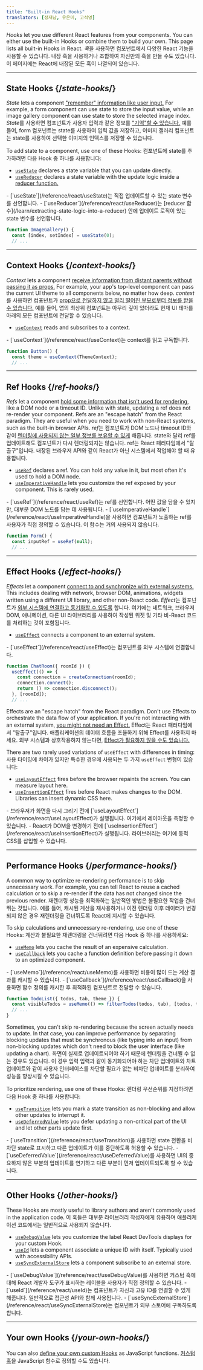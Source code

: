 ```yaml
---
title: "Built-in React Hooks"
translators: [정재남, 유은미, 고석영]
---
```


<Intro>

*Hooks* let you use different React features from your components. You can either use the built-in Hooks or combine them to build your own. This page lists all built-in Hooks in React.
<Trans>*훅*을 사용하면 컴포넌트에서 다양한 React 기능을 사용할 수 있습니다. 내장 훅을 사용하거나 조합하여 자신만의 훅을 만들 수도 있습니다. 이 페이지에는 React에 내장된 모든 훅이 나열되어 있습니다.</Trans>

</Intro>

---

## State Hooks {/*state-hooks*/}

*State* lets a component ["remember" information like user input.](/learn/state-a-components-memory) For example, a form component can use state to store the input value, while an image gallery component can use state to store the selected image index.
<Trans>*State*를 사용하면 컴포넌트가 사용자 입력과 같은 정보를 ["기억"할 수 있습니다.](/learn/state-a-components-memory) 예를 들어, form 컴포넌트는 state를 사용하여 입력 값을 저장하고, 이미지 갤러리 컴포넌트는 state를 사용하여 선택한 이미지의 인덱스를 저장할 수 있습니다.</Trans>

To add state to a component, use one of these Hooks:
<Trans>컴포넌트에 state를 추가하려면 다음 Hook 중 하나를 사용합니다:</Trans>

* [`useState`](/reference/react/useState) declares a state variable that you can update directly.
* [`useReducer`](/reference/react/useReducer) declares a state variable with the update logic inside a [reducer function.](/learn/extracting-state-logic-into-a-reducer)
<TransBlock>
- [`useState`](/reference/react/useState)는 직접 업데이트할 수 있는 state 변수를 선언합니다.
- [`useReducer`](/reference/react/useReducer)는 [reducer 함수](/learn/extracting-state-logic-into-a-reducer) 안에 업데이트 로직이 있는 state 변수를 선언합니다.
</TransBlock>

```js
function ImageGallery() {
  const [index, setIndex] = useState(0);
  // ...
```

---

## Context Hooks {/*context-hooks*/}

*Context* lets a component [receive information from distant parents without passing it as props.](/learn/passing-props-to-a-component) For example, your app's top-level component can pass the current UI theme to all components below, no matter how deep.
<Trans>*context*를 사용하면 컴포넌트가 [prop으로 전달하지 않고 멀리 떨어진 부모로부터 정보를 받을 수 있습니다.](/learn/passing-props-to-a-component) 예를 들어, 앱의 최상위 컴포넌트는 아무리 깊이 있더라도 현재 UI 테마를 아래의 모든 컴포넌트에 전달할 수 있습니다.</Trans>

* [`useContext`](/reference/react/useContext) reads and subscribes to a context.
<TransBlock>
- [`useContext`](/reference/react/useContext)는 context를 읽고 구독합니다.
</TransBlock>

```js
function Button() {
  const theme = useContext(ThemeContext);
  // ...
```

---

## Ref Hooks {/*ref-hooks*/}

*Refs* let a component [hold some information that isn't used for rendering,](/learn/referencing-values-with-refs) like a DOM node or a timeout ID. Unlike with state, updating a ref does not re-render your component. Refs are an "escape hatch" from the React paradigm. They are useful when you need to work with non-React systems, such as the built-in browser APIs.
<Trans>*ref*는 컴포넌트가 DOM 노드나 timeout ID와 같이 [렌더링에 사용되지 않는 일부 정보를 보유할 수 있게](/learn/referencing-values-with-refs) 해줍니다. state와 달리 ref를 업데이트해도 컴포넌트가 다시 렌더링되지는 않습니다. ref는 React 패러다임에서 "탈출구"입니다. 내장된 브라우저 API와 같이 React가 아닌 시스템에서 작업해야 할 때 유용합니다.</Trans>

* [`useRef`](/reference/react/useRef) declares a ref. You can hold any value in it, but most often it's used to hold a DOM node.
* [`useImperativeHandle`](/reference/react/useImperativeHandle) lets you customize the ref exposed by your component. This is rarely used.
<TransBlock>
- [`useRef`](/reference/react/useRef)는 ref를 선언합니다. 어떤 값을 담을 수 있지만, 대부분 DOM 노드를 담는 데 사용됩니다.
- [`useImperativeHandle`](/reference/react/useImperativeHandle)을 사용하면 컴포넌트가 노출하는 ref를 사용자가 직접 정의할 수 있습니다. 이 함수는 거의 사용되지 않습니다.
</TransBlock>

```js
function Form() {
  const inputRef = useRef(null);
  // ...
```

---

## Effect Hooks {/*effect-hooks*/}

*Effects* let a component [connect to and synchronize with external systems.](/learn/synchronizing-with-effects) This includes dealing with network, browser DOM, animations, widgets written using a different UI library, and other non-React code.
<Trans>*Effect*는 컴포넌트가 [외부 시스템에 연결하고 동기화할 수 있도록](/learn/synchronizing-with-effects) 합니다. 여기에는 네트워크, 브라우저 DOM, 애니메이션, 다른 UI 라이브러리를 사용하여 작성된 위젯 및 기타 비-React 코드를 처리하는 것이 포함됩니다.</Trans>

* [`useEffect`](/reference/react/useEffect) connects a component to an external system.
<TransBlock>
- [`useEffect`](/reference/react/useEffect)는 컴포넌트를 외부 시스템에 연결합니다.
</TransBlock>

```js
function ChatRoom({ roomId }) {
  useEffect(() => {
    const connection = createConnection(roomId);
    connection.connect();
    return () => connection.disconnect();
  }, [roomId]);
  // ...
```

Effects are an "escape hatch" from the React paradigm. Don't use Effects to orchestrate the data flow of your application. If you're not interacting with an external system, [you might not need an Effect.](/learn/you-might-not-need-an-effect)
<Trans>Effect는 React 패러다임에서 "탈출구"입니다. 애플리케이션의 데이터 흐름을 조율하기 위해 Effect를 사용하지 마세요. 외부 시스템과 상호작용하지 않는다면, [Effect가 필요하지 않을 수도 있습니다.](/learn/you-might-not-need-an-effect)</Trans>

There are two rarely used variations of `useEffect` with differences in timing:
<Trans>사용 타이밍에 차이가 있지만 특수한 경우에 사용되는 두 가지 `useEffect` 변형이 있습니다:</Trans>

* [`useLayoutEffect`](/reference/react/useLayoutEffect) fires before the browser repaints the screen. You can measure layout here.
* [`useInsertionEffect`](/reference/react/useInsertionEffect) fires before React makes changes to the DOM. Libraries can insert dynamic CSS here.
<TransBlock>
- 브라우저가 화면을 다시 그리기 전에 [`useLayoutEffect`](/reference/react/useLayoutEffect)가 실행됩니다. 여기에서 레이아웃을 측정할 수 있습니다.
- React가 DOM을 변경하기 전에 [`useInsertionEffect`](/reference/react/useInsertionEffect)가 실행됩니다. 라이브러리는 여기에 동적 CSS를 삽입할 수 있습니다.
</TransBlock>

---

## Performance Hooks {/*performance-hooks*/}

A common way to optimize re-rendering performance is to skip unnecessary work. For example, you can tell React to reuse a cached calculation or to skip a re-render if the data has not changed since the previous render.
<Trans>재렌더링 성능을 최적화하는 일반적인 방법은 불필요한 작업을 건너뛰는 것입니다. 예를 들어, 캐시된 계산을 재사용하거나 이전 렌더링 이후 데이터가 변경되지 않은 경우 재렌더링을 건너뛰도록 React에 지시할 수 있습니다.</Trans>

To skip calculations and unnecessary re-rendering, use one of these Hooks:
<Trans>계산과 불필요한 재렌더링을 건너뛰려면 다음 Hook 중 하나를 사용하세요:</Trans>

- [`useMemo`](/reference/react/useMemo) lets you cache the result of an expensive calculation.
- [`useCallback`](/reference/react/useCallback) lets you cache a function definition before passing it down to an optimized component.
<TransBlock>
- [`useMemo`](/reference/react/useMemo)를 사용하면 비용이 많이 드는 계산 결과를 캐시할 수 있습니다.
- [`useCallback`](/reference/react/useCallback)을 사용하면 함수 정의를 캐시한 후 최적화된 컴포넌트로 전달할 수 있습니다.
</TransBlock>

```js
function TodoList({ todos, tab, theme }) {
  const visibleTodos = useMemo(() => filterTodos(todos, tab), [todos, tab]);
  // ...
}
```

Sometimes, you can't skip re-rendering because the screen actually needs to update. In that case, you can improve performance by separating blocking updates that must be synchronous (like typing into an input) from non-blocking updates which don't need to block the user interface (like updating a chart).
<Trans>화면이 실제로 업데이트되어야 하기 때문에 렌더링을 건너뛸 수 없는 경우도 있습니다. 이 경우 입력 입력과 같이 동기화되어야 하는 차단 업데이트와 차트 업데이트와 같이 사용자 인터페이스를 차단할 필요가 없는 비차단 업데이트를 분리하여 성능을 향상시킬 수 있습니다.</Trans>

To prioritize rendering, use one of these Hooks:
<Trans>렌더링 우선순위를 지정하려면 다음 Hook 중 하나를 사용합니다:</Trans>

- [`useTransition`](/reference/react/useTransition) lets you mark a state transition as non-blocking and allow other updates to interrupt it.
- [`useDeferredValue`](/reference/react/useDeferredValue) lets you defer updating a non-critical part of the UI and let other parts update first.
<TransBlock>
- [`useTransition`](/reference/react/useTransition)을 사용하면 state 전환을 비차단 state로 표시하고 다른 업데이트가 이를 중단하도록 허용할 수 있습니다.
- [`useDeferredValue`](/reference/react/useDeferredValue)를 사용하면 UI의 중요하지 않은 부분의 업데이트를 연기하고 다른 부분이 먼저 업데이트되도록 할 수 있습니다.
</TransBlock>

---

## Other Hooks {/*other-hooks*/}

These Hooks are mostly useful to library authors and aren't commonly used in the application code.
<Trans>이 훅들은 대부분 라이브러리 작성자에게 유용하며 애플리케이션 코드에서는 일반적으로 사용되지 않습니다.</Trans>

- [`useDebugValue`](/reference/react/useDebugValue) lets you customize the label React DevTools displays for your custom Hook.
- [`useId`](/reference/react/useId) lets a component associate a unique ID with itself. Typically used with accessibility APIs.
- [`useSyncExternalStore`](/reference/react/useSyncExternalStore) lets a component subscribe to an external store.
<TransBlock>
- [`useDebugValue`](/reference/react/useDebugValue)를 사용하면 커스텀 훅에 대해 React 개발자 도구가 표시하는 레이블을 사용자가 직접 정의할 수 있습니다.
- [`useId`](/reference/react/useId)는 컴포넌트가 자신과 고유 ID를 연결할 수 있게 해줍니다. 일반적으로 접근성 API와 함께 사용됩니다.
- [`useSyncExternalStore`](/reference/react/useSyncExternalStore)는 컴포넌트가 외부 스토어에 구독하도록 합니다.
</TransBlock>

---

## Your own Hooks {/*your-own-hooks*/}

You can also [define your own custom Hooks](/learn/reusing-logic-with-custom-hooks#extracting-your-own-custom-hook-from-a-component) as JavaScript functions.
<Trans>[커스텀 훅](/learn/reusing-logic-with-custom-hooks#extracting-your-own-custom-hook-from-a-component)을 JavaScript 함수로 정의할 수도 있습니다.</Trans>
